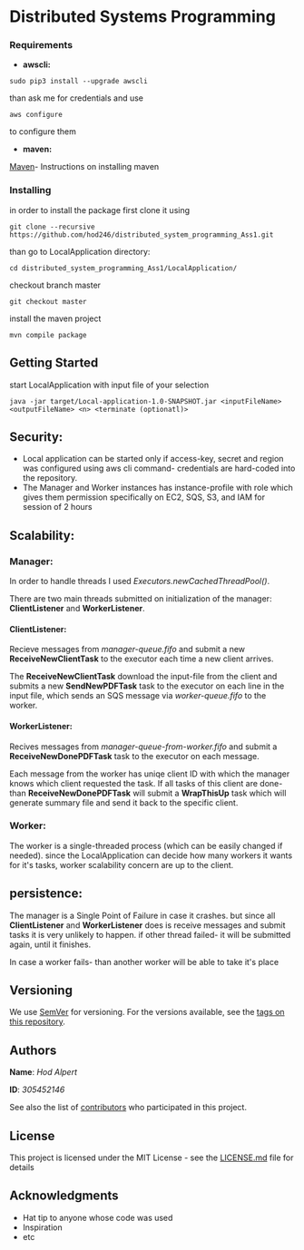 # Distributed Systems Programming

### Requirements

* **awscli:**
```
sudo pip3 install --upgrade awscli
```
than ask me for credentials and use 
```
aws configure
```
to configure them

* **maven:**

[Maven](https://www.javahelps.com/2017/10/install-apache-maven-on-linux.html)- Instructions on installing maven

### Installing

in order to install the package first clone it using 

```
git clone --recursive https://github.com/hod246/distributed_system_programming_Ass1.git
```
than go to LocalApplication directory:
```
cd distributed_system_programming_Ass1/LocalApplication/
```
checkout branch master
```
git checkout master
```
install the maven project
```
mvn compile package
```

## Getting Started

start LocalApplication with input file of your selection
```
java -jar target/Local-application-1.0-SNAPSHOT.jar <inputFileName> <outputFileName> <n> <terminate (optionatl)>
```
## Security:

* Local application can be started only if access-key, secret and region was configured using aws cli command- credentials are hard-coded into the repository.
* The Manager and Worker instances has instance-profile with role which gives them permission specifically on EC2, SQS, S3, and IAM for session of 2 hours

## Scalability:

### Manager:

In order to handle threads I used _Executors.newCachedThreadPool()_.

There are two main threads submitted on initialization of the manager: **ClientListener** and **WorkerListener**.

#### ClientListener:

Recieve messages from *manager-queue.fifo* and submit a new **ReceiveNewClientTask** to the executor each time a new client arrives.

The **ReceiveNewClientTask** download the input-file from the client and submits a new **SendNewPDFTask** task to the executor on each line in the input file, which sends an SQS message via *worker-queue.fifo* to the worker.

#### WorkerListener:

Recives messages from *manager-queue-from-worker.fifo* and submit a **ReceiveNewDonePDFTask** task to the executor on each message.

Each message from the worker has uniqe client ID with which the manager knows which client requested the task.
If all tasks of this client are done- than **ReceiveNewDonePDFTask** will submit a **WrapThisUp** task which will generate summary file and send it back to the specific client.

### Worker:

The worker is a single-threaded process (which can be easily changed if needed). since the LocalApplication can decide how many workers it wants for it's tasks, worker scalability concern are up to the client.
## persistence:

The manager is a Single Point of Failure in case it crashes. but since all **ClientListener** and **WorkerListener** does is receive 
messages and submit tasks it is very unlikely to happen. 
if other thread failed- it will be submitted again, until it finishes.

In case a worker fails- than another worker will be able to take it's place 

## Versioning

We use [SemVer](http://semver.org/) for versioning. For the versions available, see the [tags on this repository](https://github.com/your/project/tags). 

## Authors

**Name**: *Hod Alpert*

**ID**: *305452146*

See also the list of [contributors](https://github.com/your/project/contributors) who participated in this project.

## License

This project is licensed under the MIT License - see the [LICENSE.md](LICENSE.md) file for details

## Acknowledgments

* Hat tip to anyone whose code was used
* Inspiration
* etc
